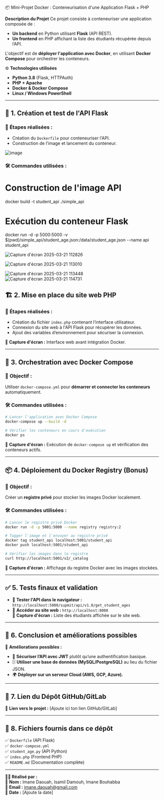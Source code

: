 📦 Mini-Projet Docker : Conteneurisation d'une Application Flask + PHP

**Description du Projet**
Ce projet consiste à conteneuriser une application composée de :  
-  **Un backend** en Python utilisant **Flask** (API REST).  
-  **Un frontend** en PHP affichant la liste des étudiants récupérée depuis l’API.  

L'objectif est de **déployer l'application avec Docker**, en utilisant **Docker Compose** pour orchestrer les conteneurs.  


⚙️ **Technologies utilisées**  
- **Python 3.8** (Flask, HTTPAuth)  
- **PHP + Apache**  
- **Docker & Docker Compose**  
- **Linux / Windows PowerShell**  

---

## 🔨 **1. Création et test de l'API Flask**  
### 📌 **Étapes réalisées :**  
- Création du `Dockerfile` pour conteneuriser l'API.  
- Construction de l’image et lancement du conteneur.  

![image](https://github.com/user-attachments/assets/90f4cc1e-e8e1-4639-a70e-f5116d15d400)

### 🛠️ **Commandes utilisées :**  
# Construction de l'image API
docker build -t student_api ./simple_api

# Exécution du conteneur Flask
docker run -d -p 5000:5000 -v $(pwd)/simple_api/student_age.json:/data/student_age.json --name api student_api

![Capture d'écran 2025-03-21 112826](https://github.com/user-attachments/assets/ecd8799c-4f00-4a83-966c-2039e4f3a8cf)

![Capture d'écran 2025-03-21 113010](https://github.com/user-attachments/assets/974f8437-f751-4138-97af-5a4b85613a10)

![Capture d'écran 2025-03-21 113448](https://github.com/user-attachments/assets/3744dd16-015b-404a-94c5-6271f7aaea4f)
![Capture d'écran 2025-03-21 114731](https://github.com/user-attachments/assets/295d989e-0606-4d8e-84e4-4fe983230082)




## 🏗️ **2. Mise en place du site web PHP**  
### 📌 **Étapes réalisées :**  
- Création du fichier `index.php` contenant l’interface utilisateur.  
- Connexion du site web à l'API Flask pour récupérer les données.  
- Ajout des variables d’environnement pour sécuriser la connexion.  

📸 **Capture d'écran :** Interface web avant intégration Docker.  

---

## 🐳 **3. Orchestration avec Docker Compose**  
### 📌 **Objectif :**  
Utiliser `docker-compose.yml` pour **démarrer et connecter les conteneurs** automatiquement.  

### 🛠️ **Commandes utilisées :**  
```sh
# Lancer l'application avec Docker Compose
docker-compose up --build -d

# Vérifier les conteneurs en cours d'exécution
docker ps
```
📸 **Capture d'écran :** Exécution de `docker-compose up` et vérification des conteneurs actifs.  

---

## 📦 **4. Déploiement du Docker Registry (Bonus)**  
### 📌 **Objectif :**  
Créer un **registre privé** pour stocker les images Docker localement.  

### 🛠️ **Commandes utilisées :**  
```sh
# Lancer le registre privé Docker
docker run -d -p 5001:5000 --name registry registry:2

# Tagger l'image et l'envoyer au registre privé
docker tag student_api localhost:5001/student_api
docker push localhost:5001/student_api

# Vérifier les images dans le registre
curl http://localhost:5001/v2/_catalog
```
📸 **Capture d'écran :** Affichage du registre Docker avec les images stockées.  

---

## ✅ **5. Tests finaux et validation**  
- 📌 **Tester l'API dans le navigateur :** `http://localhost:5000/supmit/api/v1.0/get_student_ages`  
- 📌 **Accéder au site web :** `http://localhost:8080`  
📸 **Capture d'écran :** Liste des étudiants affichée sur le site web.  

---

## 🚀 **6. Conclusion et améliorations possibles**  
📌 **Améliorations possibles :**  
- 🔐 **Sécuriser l’API avec JWT** plutôt qu’une authentification basique.  
- 🗄️ **Utiliser une base de données (MySQL/PostgreSQL)** au lieu du fichier JSON.  
- 🌍 **Déployer sur un serveur Cloud (AWS, GCP, Azure).**  

---

## 🔗 **7. Lien du Dépôt GitHub/GitLab**  
📌 **Lien vers le projet :** [Ajoute ici ton lien GitHub/GitLab]  

---

## 🎯 **8. Fichiers fournis dans ce dépôt**  
✅ `Dockerfile` (API Flask)  
✅ `docker-compose.yml`  
✅ `student_age.py` (API Python)  
✅ `index.php` (Frontend PHP)  
✅ `README.md` (Documentation complète)  

---

**👨‍💻 Réalisé par :**  
🔹 **Nom :** Imane Daouah, Isamil Damouh, Imane Bouhabba  
🔹 **Email :** imane.daouah@gmail.com  
🔹 **Date :** [Ajoute la date]

